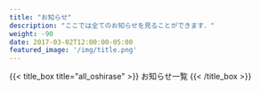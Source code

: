 ```yaml
---
title: "お知らせ"
description: "ここでは全てのお知らせを見ることができます．"
weight: -90
date: 2017-03-02T12:00:00-05:00
featured_image: '/img/title.png'
---
```


{{< title_box title="all_oshirase" >}}
お知らせ一覧
{{< /title_box >}}